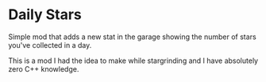 # Daily Stars
Simple mod that adds a new stat in the garage showing the number of stars you've collected in a day.

This is a mod I had the idea to make while stargrinding and I have absolutely zero C++ knowledge.